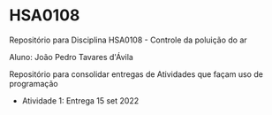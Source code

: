 # HSA0108
Repositório para Disciplina HSA0108 - Controle da poluição do ar

Aluno: João Pedro Tavares d'Ávila

Repositório para consolidar entregas de Atividades que façam uso de programação

- Atividade 1: Entrega 15 set 2022